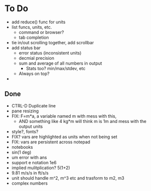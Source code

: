 # To Do

- add reduce() func for units
- list funcs, units, etc.
  - command or browser?
  - tab completion
- tie in/out scrolling together, add scrollbar
- add status bar
  - error status (inconsistent units)
  - decmial precision
  - sum and average of all numbers in output
    - Stats too? min/max/stdev, etc
  - Always on top?
- 

## Done

- CTRL-D Duplicate line
- pane resizing
- FIX: F=m*a, a variable named m with mess with this, 
  - AND something like 4 kg*m will think m is 1m and mess with the output units
- style?, fonts?
- FIX? vars are highlighted as units when not being set
- FIX: vars are persistent across notepad
- notebooks
- sin(1 deg)
- um error with ans
- support e notation 1e6
- implied mulitplication? 5(1+2)
- 9.81 m/s/s in ft/s/s
- unit should handle m^2, m^3 etc and trasform to m2, m3
- complex numbers